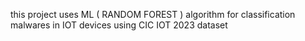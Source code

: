 this project  uses ML ( RANDOM FOREST ) algorithm for classification malwares in IOT devices using CIC IOT 2023 dataset
